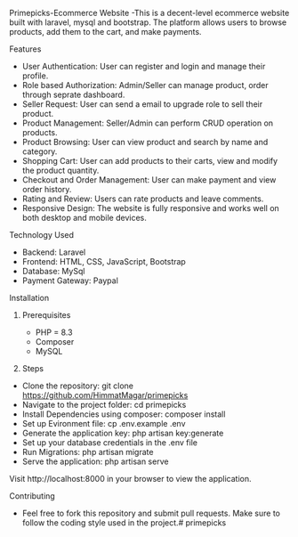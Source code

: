 Primepicks-Ecommerce Website
-This is a decent-level ecommerce website built with laravel, mysql and bootstrap. The platform allows users to browse products, add them to the cart, and make payments.


Features
 - User Authentication: User can register and login and manage their profile.
 - Role based Authorization: Admin/Seller can manage product, order through seprate dashboard.
 - Seller Request: User can send a email to upgrade role to sell their product.
 - Product Management: Seller/Admin can perform CRUD operation on products.
 - Product Browsing: User can view product and search by name and category.
 - Shopping Cart: User can add products to their carts, view and modify the product quantity.
 - Checkout and Order Management: User can make payment and view order history.
 - Rating and Review: Users can rate products and leave comments.
 - Responsive Design: The website is fully responsive and works well on both desktop and mobile devices.


Technology Used
 - Backend: Laravel
 - Frontend: HTML, CSS, JavaScript, Bootstrap
 - Database: MySql
 - Payment Gateway: Paypal


Installation

 1. Prerequisites
    - PHP = 8.3
    - Composer
    - MySQL

 2. Steps
   - Clone the repository: git clone https://github.com/HimmatMagar/primepicks 
   - Navigate to the project folder: cd primepicks
   - Install Dependencies using composer: composer install
   - Set up Evironment file:  cp .env.example .env
   - Generate the application key: php artisan key:generate
   - Set up your database credentials in the .env file
   - Run Migrations: php artisan migrate
   - Serve the application: php artisan serve

Visit http://localhost:8000 in your browser to view the application.



Contributing
 - Feel free to fork this repository and submit pull requests. Make sure to follow the coding style used in the project.#   p r i m e p i c k s  
 